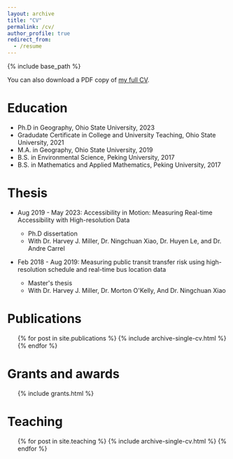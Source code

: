 ```yaml
---
layout: archive
title: "CV"
permalink: /cv/
author_profile: true
redirect_from:
  - /resume
---
```


{% include base_path %}

You can also download a PDF copy of [my full CV](/resume/Luyu_Liu_CV_20231014.pdf).


Education
======
* Ph.D in Geography, Ohio State University, 2023
* Gradudate Certificate in College and University Teaching, Ohio State University, 2021
* M.A. in Geography, Ohio State University, 2019
* B.S. in Environmental Science, Peking University, 2017
* B.S. in Mathematics and Applied Mathematics, Peking University, 2017


Thesis
======
* Aug 2019 - May 2023:  Accessibility in Motion: Measuring Real-time Accessibility with High-resolution Data
  * Ph.D dissertation
  * With Dr. Harvey J. Miller, Dr. Ningchuan Xiao, Dr. Huyen Le, and Dr. Andre Carrel

* Feb 2018 - Aug 2019: Measuring public transit transfer risk using high-resolution schedule and real-time bus location data
  * Master's thesis
  * With Dr. Harvey J. Miller, Dr. Morton O'Kelly, And Dr. Ningchuan Xiao
  

Publications
======
  <ul>{% for post in site.publications %}
    {% include archive-single-cv.html %}
  {% endfor %}</ul>
  
Grants and awards
======
  <ul>
    {% include grants.html %}</ul>
  

Teaching
======
  <ul>{% for post in site.teaching %}
    {% include archive-single-cv.html %}
  {% endfor %}</ul>
  